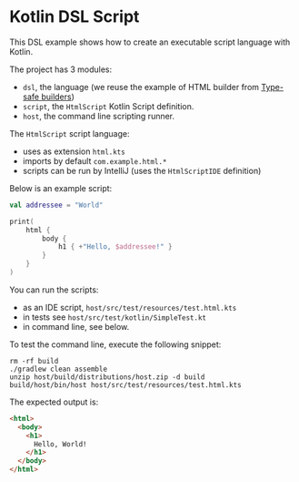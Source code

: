# Kotlin DSL Script

This DSL example shows how to create an executable script language with Kotlin.

The project has 3 modules:

- `dsl`, the language (we reuse the example of HTML builder from [Type-safe builders](https://kotlinlang.org/docs/type-safe-builders.html))
- `script`, the `HtmlScript` Kotlin Script definition.
- `host`, the command line scripting runner.

The `HtmlScript` script language:

- uses as extension `html.kts`
- imports by default `com.example.html.*`
- scripts can be run by IntelliJ (uses the `HtmlScriptIDE` definition)

Below is an example script:

```kotlin
val addressee = "World"

print(
    html {
        body {
            h1 { +"Hello, $addressee!" }
        }
    }
)
```

You can run the scripts:

- as an IDE script, `host/src/test/resources/test.html.kts`
- in tests see `host/src/test/kotlin/SimpleTest.kt`
- in command line, see below.

To test the command line, execute the following snippet:

```shell
rm -rf build
./gradlew clean assemble
unzip host/build/distributions/host.zip -d build
build/host/bin/host host/src/test/resources/test.html.kts
```

The expected output is:

```html
<html>
  <body>
    <h1>
      Hello, World!
    </h1>
  </body>
</html>
```